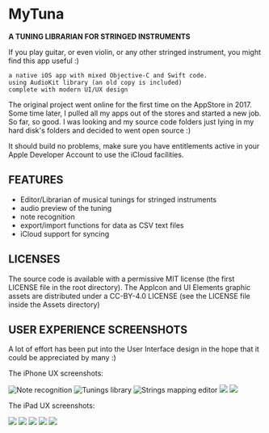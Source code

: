 # MyTuna

 **A TUNING LIBRARIAN FOR STRINGED INSTRUMENTS**

If you play guitar, or even violin, or any other stringed instrument, you might find this app useful :)

    a native iOS app with mixed Objective-C and Swift code.
    using AudioKit library (an old copy is included)
    complete with modern UI/UX design

The original project went online for the first time on the AppStore in 2017. Some time later, I pulled all my apps out of the stores and started a new job. So far, so good. I was looking and my source code folders just lying in my hard disk's folders and decided to went open source :)

It should build no problems, make sure you have entitlements active in your Apple Developer Account to use the iCloud facilities.

## FEATURES

- Editor/Librarian of musical tunings for stringed instruments
- audio preview of the tuning
- note recognition
- export/import functions for data as CSV text files
- iCloud support for syncing

## LICENSES

The source code is available with a permissive MIT license (the first LICENSE file in the root directory).
The AppIcon and UI Elements graphic assets are distributed under a CC-BY-4.0 LICENSE (see the LICENSE file inside the Assets directory)

## USER EXPERIENCE SCREENSHOTS

A lot of effort has been put into the User Interface design in the hope that it could be appreciated by many :)

The iPhone UX screenshots:

![Note recognition](assets/screenshots/myTuna2018-iPhone01.jpg)
![Tunings library](assets/screenshots/myTuna2018-iPhone02.jpg)
![Strings mapping editor](assets/screenshots/myTuna2018-iPhone03.jpg)
![](assets/screenshots/myTuna2018-iPhone04.jpg)
![](assets/screenshots/myTuna2018-iPhone05.jpg)

The iPad UX screenshots:

![](assets/screenshots/myTuna2018-iPad01.jpg)
![](assets/screenshots/myTuna2018-iPad02.jpg)
![](assets/screenshots/myTuna2018-iPad03.jpg)
![](assets/screenshots/myTuna2018-iPad04.jpg)
![](assets/screenshots/myTuna2018-iPad05.jpg)


